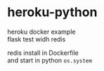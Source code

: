 # heroku-python

heroku docker example  
flask test widh redis

redis install in Dockerfile  
and start in python ``os.system``
